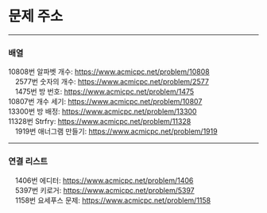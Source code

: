 # 문제 주소
---  
### 배열  
10808번 알파벳 개수: https://www.acmicpc.net/problem/10808  
 2577번 숫자의 개수: https://www.acmicpc.net/problem/2577  
 1475번 방 번호: https://www.acmicpc.net/problem/1475  
10807번 개수 세기: https://www.acmicpc.net/problem/10807  
13300번 방 배정: https://www.acmicpc.net/problem/13300  
11328번 Strfry: https://www.acmicpc.net/problem/11328  
 1919번 애너그램 만들기: https://www.acmicpc.net/problem/1919  
***  
### 연결 리스트
 1406번 에디터: https://www.acmicpc.net/problem/1406  
 5397번 키로거: https://www.acmicpc.net/problem/5397  
 1158번 요세푸스 문제: https://www.acmicpc.net/problem/1158  
